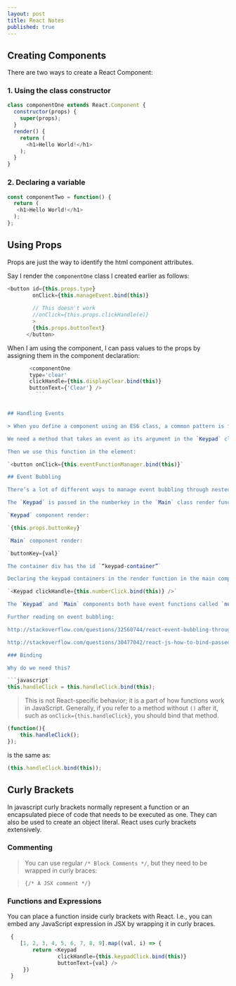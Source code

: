 ```yaml
---
layout: post
title: React Notes
published: true
---
```


## Creating Components

There are two ways to create a React Component:
### 1. Using the class constructor

```javascript
class componentOne extends React.Component {
  constructor(props) {
    super(props);
  }
  render() {
    return (
      <h1>Hello World!</h1>
    );
  }
}
```

### 2. Declaring a variable 

```javascript
const componentTwo = function() {
  return (
   <h1>Hello World!</h1>
  );
};
```
## Using Props

Props are just the way to identify the html component attributes.

Say I render the `componentOne` class I created earlier as follows:

```javascript
<button id={this.props.type} 
        onClick={this.manageEvent.bind(this)}
        
        // This doesn't work
        //onClick={this.props.clickHandle(e)}
        >
        {this.props.buttonText}
      </button>
  ```
  
  When I am using the component, I can pass values to the props by assigning them in the component declaration:
 
 ```javascript
        <componentOne
        type='clear' 
        clickHandle={this.displayClear.bind(this)} 
        buttonText={'Clear'} />
          ```


## Handling Events

> When you define a component using an ES6 class, a common pattern is for an event handler to be a method on the class.

We need a method that takes an event as its argument in the `Keypad` class. Let's call this the `EventFunctionManager`.

Then we use this function in the element:

`<button onClick={this.eventFunctionManager.bind(this)}`

## Event Bubbling

There’s a lot of different ways to manage event bubbling through nested components.

The `Keypad` is passed in the numberkey in the `Main` class render function

`Keypad` component render:

`{this.props.buttonKey}`

`Main` component render:

`buttonKey={val}`

The container div has the id `“keypad-container”`

Declaring the keypad containers in the render function in the main component

`<Keypad clickHandle={this.numberClick.bind(this)} />`

The `Keypad` and `Main` components both have event functions called `numberClick`. Is this necessary?

Further reading on event bubbling:

http://stackoverflow.com/questions/32560744/react-event-bubbling-through-nested-components

http://stackoverflow.com/questions/30477042/react-js-how-to-bind-passed-in-event-handlers-this-to-child-component

### Binding

Why do we need this?

```javascript
this.handleClick = this.handleClick.bind(this);
```

> This is not React-specific behavior; it is a part of how functions work in JavaScript. Generally, if you refer to a method without `()` after it, such as `onClick={this.handleClick}`, you should bind that method.

```javascript
(function(){
    this.handleClick();
});
```
is the same as:
```javascript
(this.handleClick.bind(this));
```

## Curly Brackets

In javascript curly brackets normally represent a function or an encapsulated piece of code that needs to be executed as one. They can also be used to create an object literal.
React uses curly brackets extensively.

### Commenting

> You can use regular `/* Block Comments */`, but they need to be wrapped in curly braces:

> `{/* A JSX comment */}`

### Functions and Expressions

You can place a function inside curly brackets with React. I.e., you can embed any JavaScript expression in JSX by wrapping it in curly braces.

```javascript
 {
    [1, 2, 3, 4, 5, 6, 7, 8, 9].map((val, i) => {
        return <Keypad 
                clickHandle={this.keypadClick.bind(this)}
                buttonText={val} />
     })
 }
```
